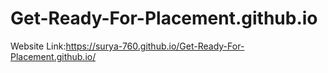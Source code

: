 # Get-Ready-For-Placement.github.io
Website Link:https://surya-760.github.io/Get-Ready-For-Placement.github.io/
